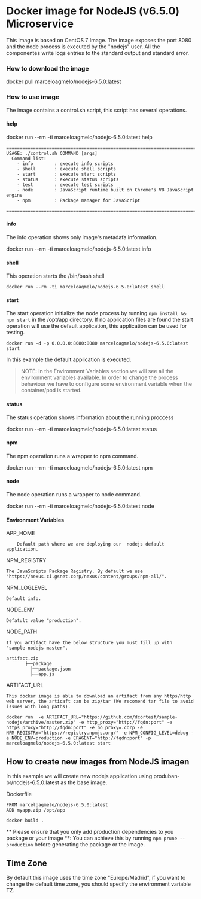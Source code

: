 # Docker image for NodeJS (v6.5.0) Microservice

This image is based on CentOS 7 Image.
The image exposes the port 8080 and the node process is executed by the "nodejs" user.
All the componentes write logs entries to the standard output and standard error.

### How to download the image

docker pull marceloagmelo/nodejs-6.5.0:latest

### How to use image

The image contains a control.sh script, this script has several operations.

#### help

docker run --rm -ti marceloagmelo/nodejs-6.5.0:latest help

```
=============================================================================   
USAGE: ./control.sh COMMAND [args]                                              
  Command list:                                                                 
    - info        : execute info scripts                                        
    - shell       : execute shell scripts                                       
    - start       : execute start scripts                                       
    - status      : execute status scripts                                      
    - test        : execute test scripts 
    - node        : JavaScript runtime built on Chrome's V8 JavaScript engine                                  
    - npm         : Package manager for JavaScript                            
    
=============================================================================
```


#### info

The info operation shows only image's metadafa information.

docker run --rm -ti marceloagmelo/nodejs-6.5.0:latest info

#### shell

This operation starts the /bin/bash shell
```
docker run --rm -ti marceloagmelo/nodejs-6.5.0:latest shell
```

#### start

The start operation initialize the node process by running `npm install && npm start` in the /opt/app directory. If no application files are found the start operation will use the default application, this application can be used for testing.

```
docker run -d -p 0.0.0.0:8080:8080 marceloagmelo/nodejs-6.5.0:latest start
```

In this example the default application is executed.

> NOTE: In the Environment Variables section we will see all the environment variables available. In order to change the process behaviour we have to configure some environment variable when the container/pod is started.

#### status

The status operation shows information about the running proccess

docker run --rm -ti marceloagmelo/nodejs-6.5.0:latest status


#### npm

The npm operation runs a wrapper to npm command.

docker run --rm -ti marceloagmelo/nodejs-6.5.0:latest npm

#### node

The node operation runs a wrapper to node command.

docker run --rm -ti marceloagmelo/nodejs-6.5.0:latest node



#### Environment Variables



APP_HOME

        Default path where we are deploying our  nodejs default application.

NPM_REGISTRY

	The JavaScripts Package Registry. By default we use "https://nexus.ci.gsnet.corp/nexus/content/groups/npm-all/".

NPM_LOGLEVEL

	Default info.

NODE_ENV

	Defatult value "production".

NODE_PATH

	If you artifact have the below structure you must fill up with "sample-nodejs-master".

	artifact.zip
	       ├──package
		     ├──package.json
		     ├──app.js

ARTIFACT_URL

	This docker image is able to download an artifact from any https/http web server, the articaft can be zip/tar (We recomend tar file to avoid issues with long paths).

```
docker run  -e ARTIFACT_URL="https://github.com/dcortesf/sample-nodejs/archive/master.zip" -e http_proxy="http://fqdn:port" -e https_proxy="http://fqdn:port" -e no_proxy=.corp -e NPM_REGISTRY="https://registry.npmjs.org/" -e NPM_CONFIG_LEVEL=debug -e NODE_ENV=production -e EPAGENT="http://fqdn:port" -p marceloagmelo/nodejs-6.5.0:latest start
```

## How to create new images from NodeJS imagen

In this example we will create new nodejs application using produban-br/nodejs-6.5.0:latest as the base image.

Dockerfile

```
FROM marceloagmelo/nodejs-6.5.0:latest
ADD myapp.zip /opt/app
```

```
docker build .
```

** Please ensure that you only add production dependencies to you package or your image **: You can achieve this
by running `npm prune --production` before generating the package or the image.

## Time Zone
By default this image uses the time zone "Europe/Madrid", if you want to change the default time zone, you should specify the environment variable TZ.